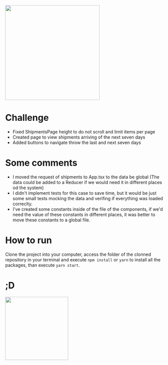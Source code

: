 <img width="300" src="https://logixboard.com/wp-content/uploads/2022/07/logo-dark.svg" />

# Challenge

- Fixed ShipmentsPage height to do not scroll and limit items per page
- Created page to view shipments arriving of the next seven days
- Added buttons to navigate throw the last and next seven days

# Some comments

- I moved the request of shipments to App.tsx to the data be global (The data could be added to a Reducer if we would need it in different places od the system)
- I didn't implement tests for this case to save time, but it would be just some small tests mocking the data and verifing if everything was loaded correclty.
- I've created some constants inside of the file of the components, if we'd need the value of these constants in different places, it was better to move these constants to a global file.

# How to run

Clone the project into your computer, access the folder of the clonned repository in your terminal and execute `npm install` or `yarn` to install all the packages, than execute `yarn start`.

# ;D

<img width="200" src="https://media.giphy.com/media/aNqEFrYVnsS52/giphy.gif" />
